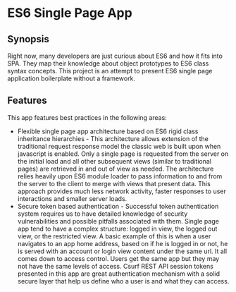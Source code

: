 # ES6 Single Page App
## Synopsis
Right now, many developers are just curious about ES6 and how it fits into SPA. They map their knowledge about object prototypes to ES6 class syntax concepts. This project is an attempt to present ES6 single page application boilerplate without a framework.
## Features
This app features best practices in the following areas:
* Flexible single page app architecture based on ES6 rigid class inheritance hierarchies - This architecture allows extension of the traditional request response model the classic web is built upon when javascript is enabled. Only a single page is requested from the server on the initial load and all other subsequent views (similar to traditional pages) are retrieved in and out of view as needed. The architecture relies heavily upon ES6 module loader to pass information to and from the server to the client to merge with views that present data. This approach provides much less network activity, faster responses to user interactions and smaller server loads.
* Secure token based authentication - Successful token authentication system requires us to have detailed knowledge of security vulnerabilities and possible pitfalls associated with them. Single page app tend to have a complex structure: logged in view, the logged out view, or the restricted view. A basic example of this is when a user navigates to an app home address, based on if he is logged in or not, he is served with an account or login view content under the same url. It all comes down to access control. Users get the same app but they may not have the same levels of access. Csurf REST API session tokens presented in this app are great authentication mechanism with a solid secure layer that help us define who a user is and what they can access.
